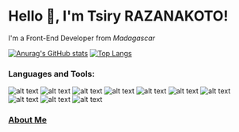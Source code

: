   # Hello 👋, I'm Tsiry RAZANAKOTO!  
  I'm a Front-End Developer from *Madagascar*

[![Anurag's GitHub stats](https://github-readme-stats.vercel.app/api?username=tsiryjl&show_icons=true&theme=radical)](https://github.com/tsiryjl)
[![Top Langs](https://github-readme-stats.vercel.app/api/top-langs/?username=tsiryjl&theme=radical&layout=compact)](https://github.com/tsiryjl)

### Languages and Tools: <br>
![alt text](https://img.shields.io/badge/HTML5-E34F26?style=for-the-badge&logo=html5&logoColor=white) ![alt text](https://img.shields.io/badge/CSS3-1572B6?style=for-the-badge&logo=css3&logoColor=white) 
![alt text](https://img.shields.io/badge/Sass-CC6699?style=for-the-badge&logo=sass&logoColor=white) ![alt text](https://img.shields.io/badge/Ruby-CC342D?style=for-the-badge&logo=ruby&logoColor=white) 
![alt text](https://img.shields.io/badge/Vue.js-35495E?style=for-the-badge&logo=vue.js&logoColor=4FC08D) ![alt text](https://img.shields.io/badge/Tailwind_CSS-38B2AC?style=for-the-badge&logo=tailwind-css&logoColor=white) 
![alt text](https://img.shields.io/badge/Bootstrap-563D7C?style=for-the-badge&logo=bootstrap&logoColor=white) ![alt text](https://img.shields.io/badge/Ruby_on_Rails-CC0000?style=for-the-badge&logo=ruby-on-rails&logoColor=white) 
![alt text](https://img.shields.io/badge/Netlify-00C7B7?style=for-the-badge&logo=netlify&logoColor=white) ![alt text](https://img.shields.io/badge/Heroku-430098?style=for-the-badge&logo=heroku&logoColor=white)

### [About Me](https://tsiryjl.netlify.app)
